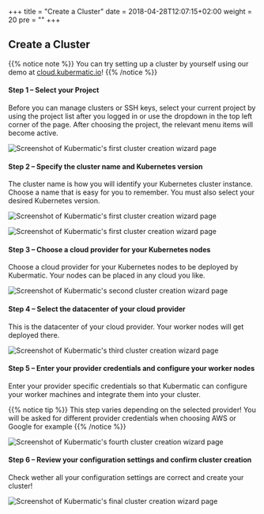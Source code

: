 +++
title = "Create a Cluster"
date = 2018-04-28T12:07:15+02:00
weight = 20
pre = "<b></b>"
+++

## Create a Cluster

{{% notice note %}}
You can try setting up a cluster by yourself using our demo at [cloud.kubermatic.io](https://cloud.kubermatic.io)!
{{% /notice %}}

#### Step 1 – Select your Project

Before you can manage clusters or SSH keys, select your current project by using the project list after you logged in or use the dropdown in the top left corner of the page. After choosing the project, the relevant menu items will become active.

![Screenshot of Kubermatic's first cluster creation wizard page](/img/getting_started/manage_projects/projects_02.png)

#### Step 2 – Specify the cluster name and Kubernetes version

The cluster name is how you will identify your Kubernetes cluster instance. Choose a name that is easy for you to remember. You must also select your desired Kubernetes version.

![Screenshot of Kubermatic's first cluster creation wizard page](/img/getting_started/create_cluster/kubermatic_00.png)

![Screenshot of Kubermatic's first cluster creation wizard page](/img/getting_started/create_cluster/kubermatic_01.png)

#### Step 3 – Choose a cloud provider for your Kubernetes nodes

Choose a cloud provider for your Kubernetes nodes to be deployed by Kubermatic. Your nodes can be placed in any cloud you like.

![Screenshot of Kubermatic's second cluster creation wizard page](/img/getting_started/create_cluster/kubermatic_02.png)

#### Step 4 – Select the datacenter of your cloud provider

This is the datacenter of your cloud provider. Your worker nodes will get deployed there.

![Screenshot of Kubermatic's third cluster creation wizard page](/img/getting_started/create_cluster/kubermatic_03.png)

#### Step 5 – Enter your provider credentials and configure your worker nodes

Enter your provider specific credentials so that Kubermatic can configure your worker machines and integrate them into your cluster.

{{% notice tip %}}
This step varies depending on the selected provider! You will be asked for different provider credentials when choosing AWS or Google for example
{{% /notice %}}

![Screenshot of Kubermatic's fourth cluster creation wizard page](/img/getting_started/create_cluster/kubermatic_04.png)

#### Step 6 – Review your configuration settings and confirm cluster creation

Check wether all your configuration settings are correct and create your cluster!

![Screenshot of Kubermatic's final cluster creation wizard page](/img/getting_started/create_cluster/kubermatic_05.png)
